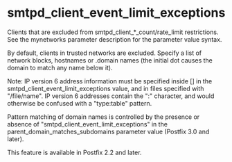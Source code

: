 # smtpd_client_event_limit_exceptions 


Clients that are excluded from smtpd_client_*_count/rate_limit
restrictions. See the mynetworks parameter
description for the parameter value syntax.



By default, clients in trusted networks are excluded. Specify a
list of network blocks, hostnames or .domain names (the initial
dot causes the domain to match any name below it).


 Note: IP version 6 address information must be specified inside
[] in the smtpd_client_event_limit_exceptions value, and
in files specified with "/file/name".  IP version 6 addresses
contain the ":" character, and would otherwise be confused with a
"type:table" pattern.  

 Pattern matching of domain names is controlled by the presence
or absence of "smtpd_client_event_limit_exceptions" in the
parent_domain_matches_subdomains parameter value (Postfix 3.0 and
later).  


This feature is available in Postfix 2.2 and later.



